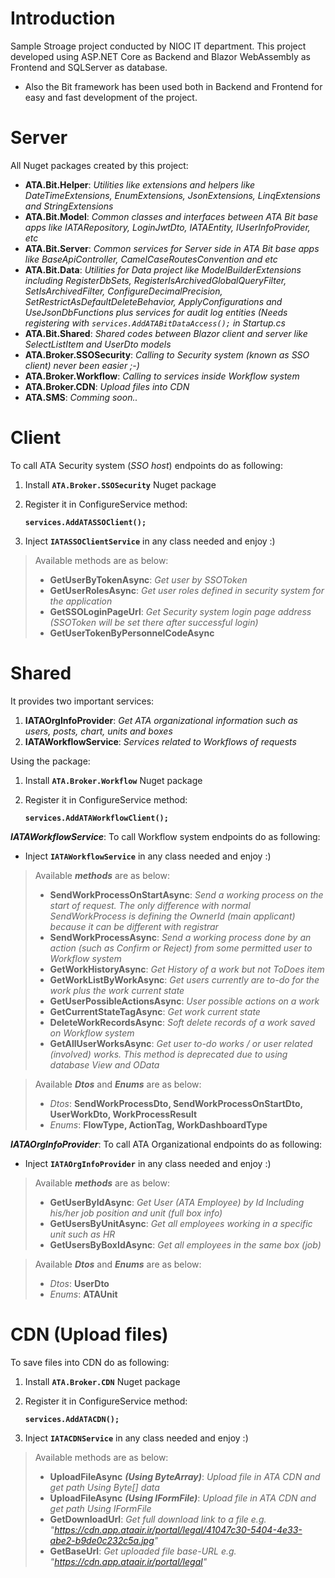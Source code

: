

# Introduction
Sample Stroage project conducted by NIOC IT department. This project developed using ASP.NET Core as Backend and Blazor WebAssembly as Frontend and SQLServer as database.

- Also the Bit framework has been used both in Backend and Frontend for easy and fast development of the project.

# Server
All Nuget packages created by this project:

- **ATA.Bit.Helper**: *Utilities like extensions and helpers like DateTimeExtensions, EnumExtensions, JsonExtensions, LinqExtensions and StringExtensions*
- **ATA.Bit.Model**: *Common classes and interfaces between ATA Bit base apps like IATARepository, LoginJwtDto, IATAEntity, IUserInfoProvider, etc*
- **ATA.Bit.Server**: *Common services for Server side in ATA Bit base apps like BaseApiController, CamelCaseRoutesConvention and etc*
- **ATA.Bit.Data**: *Utilities for Data project like ModelBuilderExtensions including RegisterDbSets, RegisterIsArchivedGlobalQueryFilter, SetIsArchivedFilter, ConfigureDecimalPrecision, SetRestrictAsDefaultDeleteBehavior, ApplyConfigurations and UseJsonDbFunctions plus services for audit log entities (Needs registering with `services.AddATABitDataAccess();` in Startup.cs*
- **ATA.Bit.Shared**: *Shared codes between Blazor client and server like SelectListItem and UserDto models*
- **ATA.Broker.SSOSecurity**: *Calling to Security system (known as SSO client) never been easier ;-)*
- **ATA.Broker.Workflow**: *Calling to services inside Workflow system*
- **ATA.Broker.CDN**: *Upload files into CDN*
- **ATA.SMS**: *Comming soon..*


# Client
 To call ATA Security system (*SSO host*) endpoints do as following: 

1. Install **`ATA.Broker.SSOSecurity`** Nuget package

2. Register it in ConfigureService method:

	**`services.AddATASSOClient();`**

3. Inject **`IATASSOClientService`** in any class needed and enjoy :)

> Available methods are as below:
> - **GetUserByTokenAsync**: *Get user by SSOToken*
> - **GetUserRolesAsync**: *Get user roles defined in security system for the application*
> - **GetSSOLoginPageUrl**: *Get Security system login page address (SSOToken will be set there after successful login)*
> - **GetUserTokenByPersonnelCodeAsync**

# Shared
 It provides two important services: 
 1. **IATAOrgInfoProvider**: *Get ATA organizational information such as users, posts, chart, units and boxes*
 2. **IATAWorkflowService**: *Services related to Workflows of requests*


 Using the package:

1. Install **`ATA.Broker.Workflow`** Nuget package

2. Register it in ConfigureService method:

	**`services.AddATAWorkflowClient();`**

***IATAWorkflowService***: To call Workflow system endpoints do as following: 

 - Inject **`IATAWorkflowService`** in any class needed and enjoy :)

> Available ***methods*** are as below:
> - **SendWorkProcessOnStartAsync**: *Send a working process on the start of request. The only difference with normal SendWorkProcess is defining the OwnerId (main applicant) because it can be different with registrar*
> - **SendWorkProcessAsync**: *Send a working process done by an action (such as Confirm or Reject) from some permitted user to Workflow system*
> - **GetWorkHistoryAsync**: *Get History of a work but not ToDoes item*
> - **GetWorkListByWorkAsync**: *Get users currently are to-do for the work plus the work current state*
> - **GetUserPossibleActionsAsync**: *User possible actions on a work*
> - **GetCurrentStateTagAsync**: *Get work current state*
> - **DeleteWorkRecordsAsync**: *Soft delete records of a work saved on Workflow system*
> - **GetAllUserWorksAsync**: *Get user to-do works / or user related (involved) works. This method is deprecated due to using database View and OData*


> Available ***Dtos*** and ***Enums*** are as below:
> - *Dtos*: **SendWorkProcessDto, SendWorkProcessOnStartDto, UserWorkDto, WorkProcessResult**
> - *Enums*: **FlowType, ActionTag, WorkDashboardType**


***IATAOrgInfoProvider***: To call ATA Organizational endpoints do as following: 

 - Inject **`IATAOrgInfoProvider`** in any class needed and enjoy :)

> Available ***methods*** are as below:
> - **GetUserByIdAsync**: *Get User (ATA Employee) by Id Including his/her job position and unit (full box info)*
> - **GetUsersByUnitAsync**: *Get all employees working in a specific unit such as HR*
> - **GetUsersByBoxIdAsync**: *Get all employees in the same box (job)*


> Available ***Dtos*** and ***Enums*** are as below:
> - *Dtos*: **UserDto**
> - *Enums*: **ATAUnit**

# CDN (Upload files)
 To save files into CDN do as following: 

1. Install **`ATA.Broker.CDN`** Nuget package

2. Register it in ConfigureService method:

	**`services.AddATACDN();`**

3. Inject **`IATACDNService`** in any class needed and enjoy :)

> Available methods are as below:
> - **UploadFileAsync** ***(Using ByteArray)***: *Upload file in ATA CDN and get path Using Byte[] data*
> - **UploadFileAsync** ***(Using IFormFile)***: *Upload file in ATA CDN and get path Using IFormFile*
> - **GetDownloadUrl**: *Get full download link to a file e.g. "https://cdn.app.ataair.ir/portal/legal/41047c30-5404-4e33-abe2-b9de0c232c5a.jpg"*
> - **GetBaseUrl**: *Get uploaded file base-URL e.g. "https://cdn.app.ataair.ir/portal/legal"*

